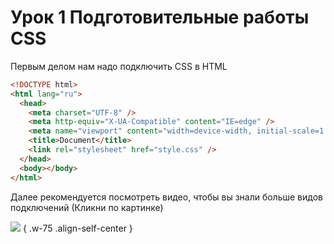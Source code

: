 # Урок 1 Подготовительные работы CSS

Первым делом нам надо подключить CSS в HTML

```html
<!DOCTYPE html>
<html lang="ru">
  <head>
    <meta charset="UTF-8" />
    <meta http-equiv="X-UA-Compatible" content="IE=edge" />
    <meta name="viewport" content="width=device-width, initial-scale=1.0" />
    <title>Document</title>
    <link rel="stylesheet" href="style.css" />
  </head>
  <body></body>
</html>
```

Далее рекомендуется посмотреть видео, чтобы вы знали больше видов подключений (Кликни по картинке)

[![](https://i.ytimg.com/vi_webp/DX9ITfNVM7I/sddefault.webp)](https://www.youtube.com/watch?v=DX9ITfNVM7I) { .w-75 .align-self-center }



